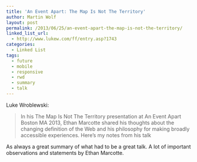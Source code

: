 ```yaml
---
title: 'An Event Apart: The Map Is Not The Territory'
author: Martin Wolf
layout: post
permalink: /2013/06/25/an-event-apart-the-map-is-not-the-territory/
linked_list_url:
  - http://www.lukew.com/ff/entry.asp?1743
categories:
  - Linked List
tags:
  - future
  - mobile
  - responsive
  - rwd
  - summary
  - talk
---
```

<p class="linked-list-quote-author">
  Luke Wroblewski:
</p>

> In his The Map Is Not The Territory presentation at An Event Apart Boston MA 2013, Ethan Marcotte shared his thoughts about the changing definition of the Web and his philosophy for making broadly accessible experiences. Here&#8217;s my notes from his talk

As always a great summary of what had to be a great talk. A lot of important observations and statements by Ethan Marcotte.